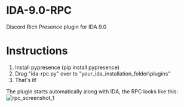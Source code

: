 # IDA-9.0-RPC
Discord Rich Presence plugin for IDA 9.0

# Instructions
1. Install pypresence (pip install pypresence)
2. Drag "ida-rpc.py" over to "your_ida_installation_folder\plugins\"
3. That's it!

The plugin starts automatically along with IDA, the RPC looks like this:
![rpc_screenshot_1](https://i.imgur.com/KkIDZVs.png)
